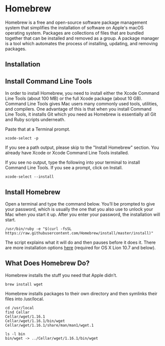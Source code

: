 # Homebrew

Homebrew is a free and open-source software package management system that simplifies the installation of software on Apple's macOS operating system. Packages are collections of files that are bundled together that can be installed and removed as a group. A package manager is a tool which automates the process of installing, updating, and removing packages.

## Installation

## Install Command Line Tools

In order to install Homebrew, you need to install either the Xcode Command Line Tools (about 100 MB) or the full Xcode package (about 10 GB). Command Line Tools gives Mac users many commonly used tools, utilities, and compilers. One advantage of this is that when you install Command Line Tools, it installs Git which you need as Homebrew is essentially all Git and Ruby scripts underneath.

Paste that at a Terminal prompt.

```
xcode-select -p
```

If you see a path output, please skip to the "Install Homebrew" section. You already have Xcode or Xcode Command Line Tools installed.

If you see no output, type the following into your terminal to install Command Line Tools. If you see a prompt, click on Install.

```
xcode-select --install
```

## Install Homebrew

Open a terminal and type the command below. You’ll be prompted to give your password, which is usually the one that you also use to unlock your Mac when you start it up. After you enter your password, the installation will start.

```
/usr/bin/ruby -e "$(curl -fsSL https://raw.githubusercontent.com/Homebrew/install/master/install)"
```

The script explains what it will do and then pauses before it does it. There are more installation options [here](https://docs.brew.sh/Installation) (required for OS X Lion 10.7 and below).

## What Does Homebrew Do?

Homebrew installs the stuff you need that Apple didn’t.

```
brew install wget
```

Homebrew installs packages to their own directory and then symlinks their files into /usr/local.

```
cd /usr/local
find Cellar
Cellar/wget/1.16.1
Cellar/wget/1.16.1/bin/wget
Cellar/wget/1.16.1/share/man/man1/wget.1

ls -l bin
bin/wget -> ../Cellar/wget/1.16.1/bin/wget
```
